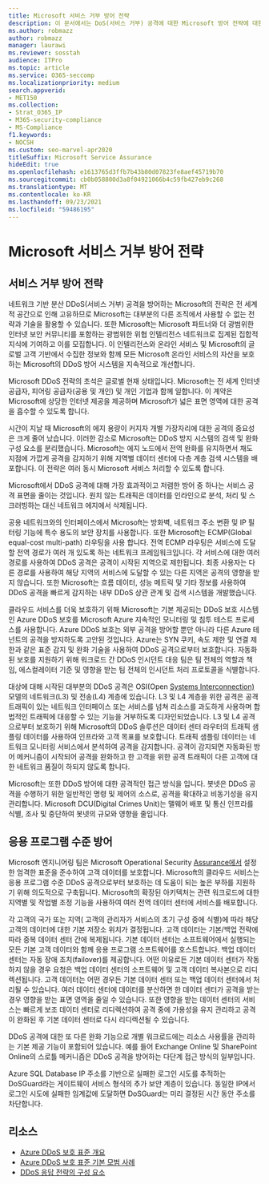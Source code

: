 ```yaml
---
title: Microsoft 서비스 거부 방어 전략
description: 이 문서에서는 DoS(서비스 거부) 공격에 대한 Microsoft 방어 전략에 대한 개요를 확인할 수 있습니다.
ms.author: robmazz
author: robmazz
manager: laurawi
ms.reviewer: sosstah
audience: ITPro
ms.topic: article
ms.service: O365-seccomp
ms.localizationpriority: medium
search.appverid:
- MET150
ms.collection:
- Strat_O365_IP
- M365-security-compliance
- MS-Compliance
f1.keywords:
- NOCSH
ms.custom: seo-marvel-apr2020
titleSuffix: Microsoft Service Assurance
hideEdit: true
ms.openlocfilehash: e1613765d3ffb7b43b80d07823fe8aef45719b70
ms.sourcegitcommit: cb0b058800d3a8f04921066b4c59fb427eb9c268
ms.translationtype: MT
ms.contentlocale: ko-KR
ms.lasthandoff: 09/23/2021
ms.locfileid: "59486195"
---
```

# <a name="microsoft-denial-of-service-defense-strategy"></a>Microsoft 서비스 거부 방어 전략

## <a name="denial-of-service-defense-strategy"></a>서비스 거부 방어 전략

네트워크 기반 분산 DDoS(서비스 거부) 공격을 방어하는 Microsoft의 전략은 전 세계적 공간으로 인해 고유하므로 Microsoft는 대부분의 다른 조직에서 사용할 수 없는 전략과 기술을 활용할 수 있습니다. 또한 Microsoft는 Microsoft 파트너와 더 광범위한 인터넷 보안 커뮤니티를 포함하는 광범위한 위협 인텔리전스 네트워크로 집계된 집합적 지식에 기여하고 이를 모집합니다. 이 인텔리전스와 온라인 서비스 및 Microsoft의 글로벌 고객 기반에서 수집한 정보와 함께 모든 Microsoft 온라인 서비스의 자산을 보호하는 Microsoft의 DDoS 방어 시스템을 지속적으로 개선합니다.

Microsoft DDoS 전략의 초석은 글로벌 현재 상태입니다. Microsoft는 전 세계 인터넷 공급자, 피어링 공급자(공용 및 개인) 및 개인 기업과 함께 일합니다. 이 계약은 Microsoft에 상당한 인터넷 제공을 제공하며 Microsoft가 넓은 표면 영역에 대한 공격을 흡수할 수 있도록 합니다.

시간이 지날 때 Microsoft의 에지 용량이 커지자 개별 가장자리에 대한 공격의 중요성은 크게 줄어 났습니다. 이러한 감소로 Microsoft는 DDoS 방지 시스템의 검색 및 완화 구성 요소를 분리했습니다. Microsoft는 에지 노드에서 전역 완화를 유지하면서 채도 지점에 가깝게 공격을 감지하기 위해 지역별 데이터 센터에 다층 계층 검색 시스템을 배포합니다. 이 전략은 여러 동시 Microsoft 서비스 처리할 수 있도록 합니다.

Microsoft에서 DDoS 공격에 대해 가장 효과적이고 저렴한 방어 중 하나는 서비스 공격 표면을 줄이는 것입니다. 원치 않는 트래픽은 데이터를 인라인으로 분석, 처리 및 스크러빙하는 대신 네트워크 에지에서 삭제됩니다.

공용 네트워크와의 인터페이스에서 Microsoft는 방화벽, 네트워크 주소 변환 및 IP 필터링 기능에 특수 용도의 보안 장치를 사용합니다. 또한 Microsoft는 ECMP(Global equal-cost multi-path) 라우팅을 사용 합니다. 전역 ECMP 라우팅은 서비스에 도달할 전역 경로가 여러 개 있도록 하는 네트워크 프레임워크입니다. 각 서비스에 대한 여러 경로를 사용하여 DDoS 공격은 공격이 시작된 지역으로 제한됩니다. 최종 사용자는 다른 경로를 사용하여 해당 지역의 서비스에 도달할 수 있는 다른 지역은 공격의 영향을 받지 않습니다. 또한 Microsoft는 흐름 데이터, 성능 메트릭 및 기타 정보를 사용하여 DDoS 공격을 빠르게 감지하는 내부 DDoS 상관 관계 및 검색 시스템을 개발했습니다.

클라우드 서비스를 더욱 보호하기 위해 Microsoft는 기본 제공되는 DDoS 보호 시스템인 Azure DDoS 보호를 Microsoft Azure 지속적인 모니터링 및 침투 테스트 프로세스를 사용합니다. Azure DDoS 보호는 외부 공격을 방어할 뿐만 아니라 다른 Azure 테넌트의 공격을 방지하도록 고안된 것입니다. Azure는 SYN 쿠키, 속도 제한 및 연결 제한과 같은 표준 감지 및 완화 기술을 사용하여 DDoS 공격으로부터 보호합니다. 자동화된 보호를 지원하기 위해 워크로드 간 DDoS 인시던트 대응 팀은 팀 전체의 역할과 책임, 에스컬레이터 기준 및 영향을 받는 팀 전체의 인시던트 처리 프로토콜을 식별합니다.

대상에 대해 시작된 대부분의 DDoS 공격은 OSI(Open [Systems Interconnection)](/windows-hardware/drivers/network/windows-network-architecture-and-the-osi-model) 모델의 네트워크(L3) 및 전송(L4) 계층에 있습니다. L3 및 L4 계층을 위한 공격은 공격 트래픽이 있는 네트워크 인터페이스 또는 서비스를 넘쳐 리소스를 과도하게 사용하며 합법적인 트래픽에 대응할 수 있는 기능을 거부하도록 디자인되었습니다. L3 및 L4 공격으로부터 보호하기 위해 Microsoft의 DDoS 솔루션은 데이터 센터 라우터의 트래픽 샘플링 데이터를 사용하여 인프라와 고객 목표를 보호합니다. 트래픽 샘플링 데이터는 네트워크 모니터링 서비스에서 분석하여 공격을 감지합니다. 공격이 감지되면 자동화된 방어 메커니즘이 시작되어 공격을 완화하고 한 고객을 위한 공격 트래픽이 다른 고객에 대한 네트워크 품질이 하되지 않도록 합니다.

Microsoft는 또한 DDoS 방어에 대한 공격적인 접근 방식을 입니다. 봇넷은 DDoS 공격을 수행하기 위한 일반적인 명령 및 제어의 소스로, 공격을 확대하고 비동기성을 유지 관리합니다. Microsoft DCU(Digital Crimes Unit)는 맬웨어 배포 및 통신 인프라를 식별, 조사 및 중단하여 봇넷의 규모와 영향을 줄입니다.

## <a name="application-level-defenses"></a>응용 프로그램 수준 방어

Microsoft 엔지니어링 팀은 Microsoft Operational Security [Assurance에서](https://www.microsoft.com/SDL/OperationalSecurityAssurance) 설정한 엄격한 표준을 준수하여 고객 데이터를 보호합니다. Microsoft의 클라우드 서비스는 응용 프로그램 수준 DDoS 공격으로부터 보호하는 데 도움이 되는 높은 부하를 지원하기 위해 의도적으로 구축됩니다. Microsoft의 확장된 아키텍처는 관련 워크로드에 대한 지역별 및 작업별 조정 기능을 사용하여 여러 전역 데이터 센터에 서비스를 배포합니다.

각 고객의 국가 또는 지역( 고객의 관리자가 서비스의 초기 구성 중에 식별)에 따라 해당 고객의 데이터에 대한 기본 저장소 위치가 결정됩니다. 고객 데이터는 기본/백업 전략에 따라 중복 데이터 센터 간에 복제됩니다. 기본 데이터 센터는 소프트웨어에서 실행되는 모든 기본 고객 데이터와 함께 응용 프로그램 소프트웨어를 호스트합니다. 백업 데이터 센터는 자동 장애 조치(failover)를 제공합니다. 어떤 이유로든 기본 데이터 센터가 작동하지 않을 경우 요청은 백업 데이터 센터의 소프트웨어 및 고객 데이터 복사본으로 리디렉션됩니다. 고객 데이터는 어떤 경우든 기본 데이터 센터 또는 백업 데이터 센터에서 처리될 수 있습니다. 여러 데이터 센터에 데이터를 분산하면 한 데이터 센터가 공격을 받는 경우 영향을 받는 표면 영역을 줄일 수 있습니다. 또한 영향을 받는 데이터 센터의 서비스는 빠르게 보조 데이터 센터로 리디렉션하여 공격 중에 가용성을 유지 관리하고 공격이 완화된 후 기본 데이터 센터로 다시 리디렉션될 수 있습니다.

DDoS 공격에 대한 또 다른 완화 기능으로 개별 워크로드에는 리소스 사용률을 관리하는 기본 제공 기능이 포함되어 있습니다. 예를 들어 Exchange Online 및 SharePoint Online의 스로틀 메커니즘은 DDoS 공격을 방어하는 다단계 접근 방식의 일부입니다.

Azure SQL Database IP 주소를 기반으로 실패한 로그인 시도를 추적하는 DoSGuard라는 게이트웨이 서비스 형식의 추가 보안 계층이 있습니다. 동일한 IP에서 로그인 시도에 실패한 임계값에 도달하면 DoSGuard는 미리 결정된 시간 동안 주소를 차단합니다.

## <a name="resources"></a>리소스

- [Azure DDoS 보호 표준 개요](/azure/ddos-protection/ddos-protection-overview)
- [Azure DDoS 보호 표준 기본 모범 사례](/azure/ddos-protection/fundamental-best-practices)
- [DDoS 응답 전략의 구성 요소](/azure/ddos-protection/ddos-response-strategy)

